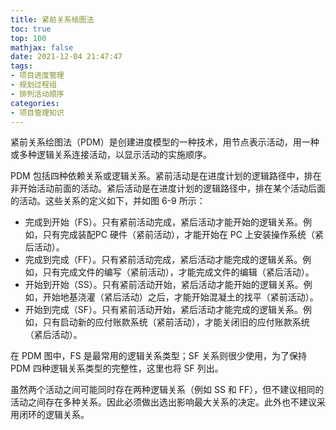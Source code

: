 ```yaml
---
title: 紧前关系绘图法
toc: true
top: 100
mathjax: false
date: 2021-12-04 21:47:47
tags:
- 项目进度管理
- 规划过程组
- 排列活动顺序
categories:
- 项目管理知识
---
```

紧前关系绘图法（PDM）是创建进度模型的一种技术，用节点表示活动，用一种或多种逻辑关系连接活动，以显示活动的实施顺序。

PDM 包括四种依赖关系或逻辑关系。紧前活动是在进度计划的逻辑路径中，排在非开始活动前面的活动。紧后活动是在进度计划的逻辑路径中，排在某个活动后面的活动。这些关系的定义如下，并如图 6-9 所示：

- 完成到开始（FS）。只有紧前活动完成，紧后活动才能开始的逻辑关系。例如，只有完成装配PC 硬件（紧前活动），才能开始在 PC 上安装操作系统（紧后活动）。
- 完成到完成（FF）。只有紧前活动完成，紧后活动才能完成的逻辑关系。例如，只有完成文件的编写（紧前活动），才能完成文件的编辑（紧后活动）。
- 开始到开始（SS）。只有紧前活动开始，紧后活动才能开始的逻辑关系。例如，开始地基浇灌（紧后活动）之后，才能开始混凝土的找平（紧前活动）。
- 开始到完成（SF）。只有紧前活动开始，紧后活动才能完成的逻辑关系。例如，只有启动新的应付账款系统（紧前活动），才能关闭旧的应付账款系统（紧后活动）。  

在 PDM 图中，FS 是最常用的逻辑关系类型；SF 关系则很少使用，为了保持 PDM 四种逻辑关系类型的完整性，这里也将 SF 列出。

虽然两个活动之间可能同时存在两种逻辑关系（例如 SS 和 FF），但不建议相同的活动之间存在多种关系。因此必须做出选出影响最大关系的决定。此外也不建议采用闭环的逻辑关系。

